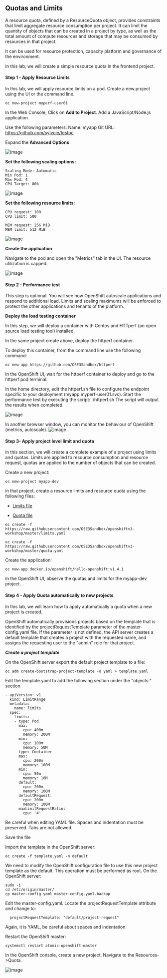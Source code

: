 ## Quotas and Limits

A resource quota, defined by a ResourceQuota object, provides constraints that limit aggregate resource consumption per project. It can limit the quantity of objects that can be created in a project by type, as well as the total amount of compute resources and storage that may be consumed by resources in that project.

It can be used for resource protection, capacity platform and governance of the environment.

In this lab, we will create a simple resource quota in the frontend project.



#### Step 1 - Apply Resource Limits

In this lab, we will apply resource limits on a pod.
Create a new project using the UI or the command line.

```
oc new-project myperf-user01
```
In the Web Console, Click on **Add to Project**.
Add a JavaScript/Node.js application.

Use the following parameters:
Name: myapp
Git URL: https://github.com/sylvoie/testoc

Expand the **Advanced Options**

![image](images/nodejs-perf1.png)

**Set the following scaling options:**

```
Scaling Mode: Automatic
Min Pod: 1
Max Pod: 4
CPU Target: 80%
```

![image](images/nodejs-perf2.png)


**Set the following resource limits:**

```
CPU request: 100
CPU limit: 500

MEM request: 256 MiB
MEM limit: 512 MiB
```

![image](images/nodejs-perf3.png)

**Create the application**

Navigate to the pod and open the "Metrics" tab in the UI.
The resource utilization is capped.

![image](images/nodejs-perf4.png)


#### Step 2 - Performance test

This step is optional. You will see how OpenShift autoscale applications and respond to additional load. Limits and scaling maximums will be enforced to protect the other applications and tenants of the platform.

**Deploy the load testing container**

In this step, we will deploy a container with Centos and HTTperf (an open source load testing tool) installed.

In the same project create above, deploy the httperf container.

To deploy this container, from the command line use the following command:

```
oc new-app https://github.com/OSE3Sandbox/httperf
```

In the OpenShift UI, wait for the httperf container to deploy and go to the httperf pod terminal.

In the home directory, edit the httperf.sh file to configure the endpoint specific to your deployment (myapp.myperf-user01.svc).
Start the performance test by executing the script: ./httperf.sh
The script will output the results when completed.

![image](images/term.png)

In another browser window, you can monitor the behaviour of OpenShift (metrics, autoscale).
![image](images/autoscale.png)




#### Step 3- Apply project level limit and quota

In this section, we will create a complete example of a project using limits and quotas. Limits are applied to resource consumption and resource request, quotas are applied to the number of objects that can be created.

Create a new project:

```
oc new-project myapp-dev
```

in that project, create a resource limits and resource quota using the following files:

* [Limits file](limits.yaml)

* [Quota file](quota.yaml)


```
oc create -f https://raw.githubusercontent.com/OSE3Sandbox/openshiftv3-workshop/master/limits.yaml
```
```
oc create -f https://raw.githubusercontent.com/OSE3Sandbox/openshiftv3-workshop/master/quota.yaml
```

Create the application:

```
oc new-app docker.io/openshift/hello-openshift:v1.4.1
```

In the OpenShift UI, observe the quotas and limits for the myapp-dev project.


#### Step 4 - Apply Quota automatically to new projects

In this lab, we will learn how to apply automatically a quota when a new project is created.

OpenShift automatically provisions projects based on the template that is identified by the projectRequestTemplate parameter of the master-config.yaml file. If the parameter is not defined, the API server creates a default template that creates a project with the requested name, and assigns the requesting user to the "admin" role for that project.

***Create a project template***

On the OpenShift server export the default project template to a file:

```
oc adm create-bootstrap-project-template -o yaml > template.yaml
```

Edit the template.yaml to add the following section under the "objects:" section

```
- apiVersion: v1
  kind: LimitRange
  metadata:
    name: limits
  spec:
    limits:
    - type: Pod
      max:
        cpu: 400m
        memory: 200M
      min:
        cpu: 100m
        memory: 50M
    - type: Container
      max:
        cpu: 200m
        memory: 100M
      min:
        cpu: 50m
        memory: 10M
      default:
        cpu: 200m
        memory: 100M
      defaultRequest:
        cpu: 200m
        memory: 100M
      maxLimitRequestRatio:
        cpu: '4'
```
Be careful when editing YAML file. Spaces and indentation must be preserved. Tabs are not allowed.

Save the file

Import the template in the OpenShift server:

```
oc create -f template.yaml -n default
```

We need to modify the OpenShift configuration file to use this new project template as the default. This operation must be performed as root. On the OpenShift server:

```
sudo -i
cd /etc/origin/master/
cp master-config.yaml master-config.yaml.backup
```

Edit the master-config.yaml. Locate the projectRequestTemplate attribute and change to:

```
  projectRequestTemplate: "default/project-request"
```

Again, it is YAML, be careful about spaces and indentation.

Restart the OpenShift master:

```
systemctl restart atomic-openshift-master
```

In the OpenShift console, create a new project.
Navigate to the Resources->Quota.

![image](images/autoquota.png)
